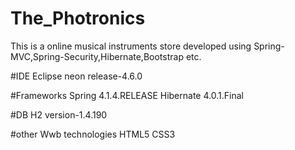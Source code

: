 # The_Photronics
This is a online musical instruments store developed using Spring-MVC,Spring-Security,Hibernate,Bootstrap etc.

#IDE
Eclipse neon release-4.6.0

#Frameworks
Spring 4.1.4.RELEASE
Hibernate 4.0.1.Final

#DB
H2 version-1.4.190

#other Wwb technologies
HTML5
CSS3
